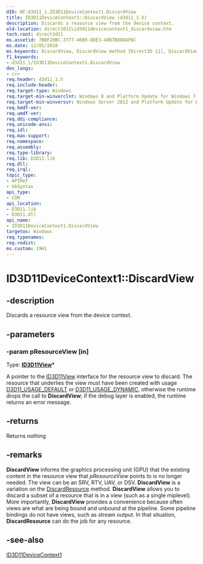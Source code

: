 ```yaml
---
UID: NF:d3d11_1.ID3D11DeviceContext1.DiscardView
title: ID3D11DeviceContext1::DiscardView (d3d11_1.h)
description: Discards a resource view from the device context.
old-location: direct3d11\id3d11devicecontext1_discardview.htm
tech.root: direct3d11
ms.assetid: 7BBF20BC-3777-46B9-8DE3-40B7B88DAF6C
ms.date: 12/05/2018
ms.keywords: DiscardView, DiscardView method [Direct3D 11], DiscardView method [Direct3D 11],ID3D11DeviceContext1 interface, ID3D11DeviceContext1 interface [Direct3D 11],DiscardView method, ID3D11DeviceContext1.DiscardView, ID3D11DeviceContext1::DiscardView, d3d11_1/ID3D11DeviceContext1::DiscardView, direct3d11.id3d11devicecontext1_discardview
f1_keywords:
- d3d11_1/ID3D11DeviceContext1.DiscardView
dev_langs:
- c++
req.header: d3d11_1.h
req.include-header: 
req.target-type: Windows
req.target-min-winverclnt: Windows 8 and Platform Update for Windows 7 [desktop apps \| UWP apps]
req.target-min-winversvr: Windows Server 2012 and Platform Update for Windows Server 2008 R2 [desktop apps \| UWP apps]
req.kmdf-ver: 
req.umdf-ver: 
req.ddi-compliance: 
req.unicode-ansi: 
req.idl: 
req.max-support: 
req.namespace: 
req.assembly: 
req.type-library: 
req.lib: D3D11.lib
req.dll: 
req.irql: 
topic_type:
- APIRef
- kbSyntax
api_type:
- COM
api_location:
- D3D11.lib
- D3D11.dll
api_name:
- ID3D11DeviceContext1.DiscardView
targetos: Windows
req.typenames: 
req.redist: 
ms.custom: 19H1
---
```


# ID3D11DeviceContext1::DiscardView


## -description


Discards a resource view from the device context.


## -parameters




### -param pResourceView [in]

Type: <b><a href="https://docs.microsoft.com/windows/desktop/api/d3d11/nn-d3d11-id3d11view">ID3D11View</a>*</b>

A pointer to the <a href="https://docs.microsoft.com/windows/desktop/api/d3d11/nn-d3d11-id3d11view">ID3D11View</a> interface for the resource view to discard. The resource that underlies the view must have been created with usage <a href="https://docs.microsoft.com/windows/desktop/api/d3d11/ne-d3d11-d3d11_usage">D3D11_USAGE_DEFAULT</a> or <a href="https://docs.microsoft.com/windows/desktop/api/d3d11/ne-d3d11-d3d11_usage">D3D11_USAGE_DYNAMIC</a>, otherwise the runtime drops the call to <b>DiscardView</b>; if the debug layer is enabled, the runtime returns an error message.


## -returns



Returns nothing




## -remarks



<b>DiscardView</b> informs the graphics processing unit (GPU) that the existing content in the resource view that <i>pResourceView</i> points to is no longer needed.  The view can be an SRV, RTV, UAV, or DSV.  <b>DiscardView</b> is a variation on the <a href="https://docs.microsoft.com/windows/desktop/api/d3d11_1/nf-d3d11_1-id3d11devicecontext1-discardresource">DiscardResource</a> method.  <b>DiscardView</b> allows you to discard a subset of a resource that is in a view (such as a single miplevel).  More importantly, <b>DiscardView</b> provides a convenience because often views are what are being bound and unbound at the pipeline.  Some pipeline bindings do not have views, such as stream output.  In that situation, <b>DiscardResource</b> can do the job for any resource.




## -see-also




<a href="https://docs.microsoft.com/windows/desktop/api/d3d11_1/nn-d3d11_1-id3d11devicecontext1">ID3D11DeviceContext1</a>
 

 

